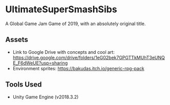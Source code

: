 # UltimateSuperSmashSibs
A Global Game Jam Game of 2019, with an absolutely original title.

## Assets
* Link to Google Drive with concepts and cool art: https://drive.google.com/drive/folders/1eG02bek7GPGTTkMUhT3eUNQE_F6dWeUE?usp=sharing
* Environment sprites: https://bakudas.itch.io/generic-rpg-pack

## Tools Used
* Unity Game Engine (v2018.3.2)

